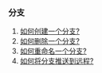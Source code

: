 ### 分支
1. [如何创建一个分支?](./tips/CreateBranch.md)
2. [如何删除一个分支?](./tips/DeleteBranch.md)
3. [如何重命名一个分支?](./tips/RenameBranch.md)
4. [如何将分支推送到远程?](./tips/BranchPushToRemote.md)
